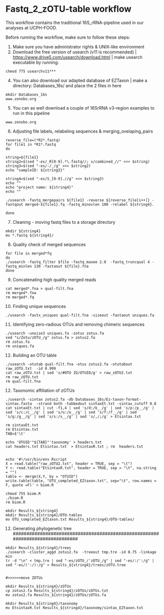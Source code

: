 # Fastq_2_zOTU-table workflow

This workflow contains the traditional 16S_rRNA-pipeline used in our analyses at UCPH-FOOD.

Before running the workflow, make sure to follow these steps:

1) Make sure you have administrator rights & UNIX-like environment
2) Download the free version of usearch (v11 is recommended) | https://www.drive5.com/usearch/download.html | make usearch executable by running: 
```
chmod 775 usearchv11***
```
4) You can also download our adapted database of EZTaxon | make a directory: Databases_16s/ and place the 2 files in here
```
mkdir Databases_16s
www.zenobo.org
```
5) You can as well download a couple of 16SrRNA v3-region examples to run in this pipeline
```
www.zenobo.org
```

6) Adjusting file labels, relabeling sequences & merging_ovelaping_pairs

```
reverse_file=(*R2*.fastq)
for file1 in *R1*.fastq
do

string=${file1}
string2=$(sed "-es/_R[0-9].*\.fastq//; s/combined_//" <<< $string)
string3=$(sed "-es/-/_/g" <<< $string2)
echo "sampleID: ${string3}"

string4=$(sed "-es/S_[0-9].//g" <<< $string3)
echo ""
echo "project name: ${string4}"
echo ""

./usearch -fastq_mergepairs ${file1} -reverse ${reverse_file[i++]} -fastqout merged-${file1}.fq -fastq_minovlen 100 -relabel ${string4}.

done
```

7) Cleaning - moving fastq files to a storage directory

```
mkdir ${string4}
mv *.fastq ${string4}/
```

8) Quality check of merged sequences

```
for file in merged*fq
do
./usearch -fastq_filter $file -fastq_maxee 2.0  -fastq_truncqual 4 -fastq_minlen 130 -fastaout ${file}.fna
done
```

9) Concatenating high quality merged reads
```
cat merged*.fna > qual-filt.fna
rm merged*.fna
rm merged*.fq
```

10) Finding unique sequences
```
./usearch -fastx_uniques qual-filt.fna -sizeout -fastaout uniques.fa
```

11) Identifying zero-radious OTUs and removing chimeric sequences
```
./usearch -unoise3 uniques.fa -zotus zotus.fa
sed "s/Zotu/zOTU_/g" zotus.fa > zotus2.fa 
rm zotus.fa
rm uniques.fa
```

12) Building an OTU table
```
./usearch -otutab qual-filt.fna -otus zotus2.fa -otutabout raw_zOTU.txt  -id 0.999
cat raw_zOTU.txt | sed 's/#OTU ID/OTUID/g' > raw_zOTU2.txt 
rm raw_zOTU.txt
rm qual-filt.fna
```

12) Taxonomic affiliation of zOTUs
```
./usearch -sintax zotus2.fa -db Databases_16s/Ez-taxon-format-sintax.fasta  -strand both -tabbedout sintaxEt.txt -sintax_cutoff 0.8
cat sintaxEt.txt | cut -f1,4 | sed 's/d:/k__/g' | sed 's/p:/p__/g' | sed 's/c:/c__/g' | sed 's/o:/o__/g' | sed 's/f:/f__/g' | sed 's/g:/g__/g' | sed 's/s:/s__/g' | sed 's/,/;/g' > Etsintax.txt 

rm sintaxEt.txt
rm Etsintax.txt 
TAB=$'\t'

echo 'OTUID'"${TAB}"'taxonomy' > headers.txt 
cat headers.txt Etsintax.txt  > EtsintaxR.txt ; rm  headers.txt 


echo '#!/usr/bin/env Rscript
X = read.table("raw_zOTU2.txt", header = TRUE, sep = "\t")
Y <- read.table("EtsintaxR.txt", header = TRUE, sep = "\t", na.string = "")
table <- merge(X,Y, by = "OTUID")
write.table(table, "OTU_completed_EZtaxon.txt", sep="\t", row.names = F, quote =F)' > biom.R

chmod 755 biom.R
./biom.R
rm biom.R

mkdir Results_${string4}
mkdir Results_${string4}/OTU-tables
mv OTU_completed_EZtaxon.txt Results_${string4}/OTU-tables/

```

12) Generating phylogenetic tree ##############################################################################
```
mkdir Results_${string4}/trees
./usearch -cluster_aggd zotus2.fa  -treeout tmp.tre -id 0.75 -linkage min
tr -d "\n" < tmp.tre | sed "-es/zOTU_/'zOTU_/g" | sed "-es/:/':/g" | sed "-es/)':/):/g" > Results_${string4}/trees/zOTU.tree 


#>>>>>>move ZOTUs

mkdir Results_${string4}/zOTUs
cp zotus2.fa Results_${string4}/zOTUs/zOTUs.txt
mv zotus2.fa Results_${string4}/zOTUs/zOTUs.fa

mkdir Results_${string4}/taxonomy
mv EtsintaxR.txt Results_${string4}/taxonomy/sintax_EZtaxon.txt

```
